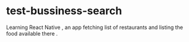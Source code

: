 # test-bussiness-search
Learning  React Native , an app fetching list of restaurants and listing the food available there .
